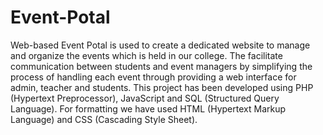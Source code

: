 # Event-Potal
Web-based Event Potal is used to create a dedicated website to manage and organize the events which is held in our college.
The facilitate communication between students and event managers by simplifying the process of handling each event through providing a web interface for admin, teacher and students.
This project has been developed using PHP (Hypertext Preprocessor), JavaScript and SQL (Structured Query Language). 
For formatting we have used HTML (Hypertext Markup Language) and CSS (Cascading Style Sheet).
